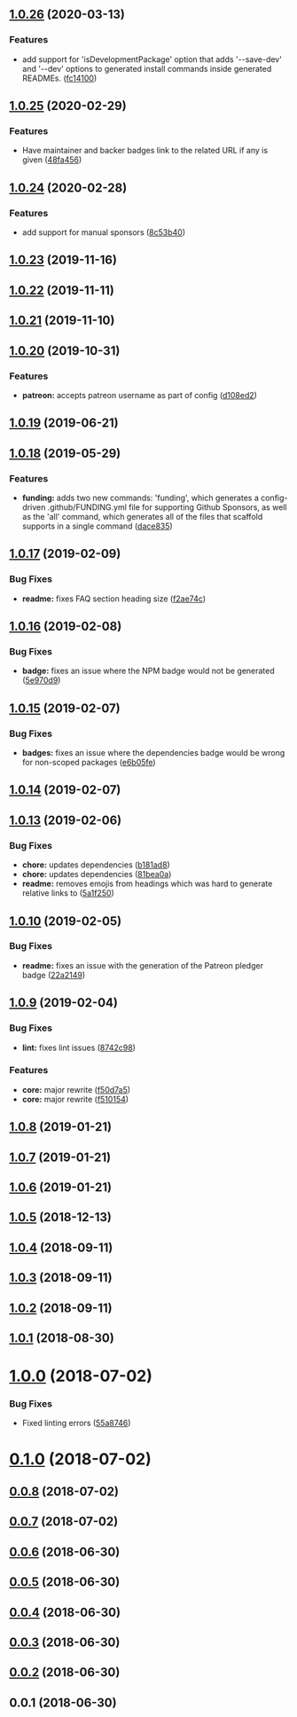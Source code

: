 ## [1.0.26](https://github.com/wessberg/scaffold/compare/v1.0.25...v1.0.26) (2020-03-13)

### Features

- add support for 'isDevelopmentPackage' option that adds '--save-dev' and '--dev' options to generated install commands inside generated READMEs. ([fc14100](https://github.com/wessberg/scaffold/commit/fc14100188e44330b3a9b445d07ab0d531108fe2))

## [1.0.25](https://github.com/wessberg/scaffold/compare/v1.0.24...v1.0.25) (2020-02-29)

### Features

- Have maintainer and backer badges link to the related URL if any is given ([48fa456](https://github.com/wessberg/scaffold/commit/48fa4560f1e0ddf72f8836e53966c855f6843a7e))

## [1.0.24](https://github.com/wessberg/scaffold/compare/v1.0.23...v1.0.24) (2020-02-28)

### Features

- add support for manual sponsors ([8c53b40](https://github.com/wessberg/scaffold/commit/8c53b4019b49fa31fa900d8c3b4bd2b1701bd0a6))

## [1.0.23](https://github.com/wessberg/scaffold/compare/v1.0.22...v1.0.23) (2019-11-16)

## [1.0.22](https://github.com/wessberg/scaffold/compare/v1.0.21...v1.0.22) (2019-11-11)

## [1.0.21](https://github.com/wessberg/scaffold/compare/v1.0.20...v1.0.21) (2019-11-10)

## [1.0.20](https://github.com/wessberg/scaffold/compare/v1.0.19...v1.0.20) (2019-10-31)

### Features

- **patreon:** accepts patreon username as part of config ([d108ed2](https://github.com/wessberg/scaffold/commit/d108ed2afd7d68aed275177725e3d9a7f1b945c5))

## [1.0.19](https://github.com/wessberg/scaffold/compare/v1.0.18...v1.0.19) (2019-06-21)

## [1.0.18](https://github.com/wessberg/scaffold/compare/v1.0.17...v1.0.18) (2019-05-29)

### Features

- **funding:** adds two new commands: 'funding', which generates a config-driven .github/FUNDING.yml file for supporting Github Sponsors, as well as the 'all' command, which generates all of the files that scaffold supports in a single command ([dace835](https://github.com/wessberg/scaffold/commit/dace8359c37c316b977ac5f2d6c834b9f369c13d))

## [1.0.17](https://github.com/wessberg/scaffold/compare/v1.0.16...v1.0.17) (2019-02-09)

### Bug Fixes

- **readme:** fixes FAQ section heading size ([f2ae74c](https://github.com/wessberg/scaffold/commit/f2ae74c00d03887e869c98c9bd58b018dd75527e))

## [1.0.16](https://github.com/wessberg/scaffold/compare/v1.0.15...v1.0.16) (2019-02-08)

### Bug Fixes

- **badge:** fixes an issue where the NPM badge would not be generated ([5e970d9](https://github.com/wessberg/scaffold/commit/5e970d968f0db64c96700655ccde23875b3de765))

## [1.0.15](https://github.com/wessberg/scaffold/compare/v1.0.14...v1.0.15) (2019-02-07)

### Bug Fixes

- **badges:** fixes an issue where the dependencies badge would be wrong for non-scoped packages ([e6b05fe](https://github.com/wessberg/scaffold/commit/e6b05fece0c705e940056c1b1f359c43d7019a29))

## [1.0.14](https://github.com/wessberg/scaffold/compare/v1.0.13...v1.0.14) (2019-02-07)

## [1.0.13](https://github.com/wessberg/scaffold/compare/v1.0.10...v1.0.13) (2019-02-06)

### Bug Fixes

- **chore:** updates dependencies ([b181ad8](https://github.com/wessberg/scaffold/commit/b181ad8111aadec5805a4091d06b571a0a33f060))
- **chore:** updates dependencies ([81bea0a](https://github.com/wessberg/scaffold/commit/81bea0af29049a0bb0102f43414c0a12985a3d20))
- **readme:** removes emojis from headings which was hard to generate relative links to ([5a1f250](https://github.com/wessberg/scaffold/commit/5a1f250f2129779417c28a2a73c2a5ae0cf1f463))

## [1.0.10](https://github.com/wessberg/scaffold/compare/v1.0.9...v1.0.10) (2019-02-05)

### Bug Fixes

- **readme:** fixes an issue with the generation of the Patreon pledger badge ([22a2149](https://github.com/wessberg/scaffold/commit/22a2149b900ac4a77e2a67f0323dabed4c0b384c))

## [1.0.9](https://github.com/wessberg/scaffold/compare/v1.0.8...v1.0.9) (2019-02-04)

### Bug Fixes

- **lint:** fixes lint issues ([8742c98](https://github.com/wessberg/scaffold/commit/8742c98db7fb08bf91955626032fe1e0afc2946f))

### Features

- **core:** major rewrite ([f50d7a5](https://github.com/wessberg/scaffold/commit/f50d7a592e69902931cba65e50fa48522883c117))
- **core:** major rewrite ([f510154](https://github.com/wessberg/scaffold/commit/f510154f3ad328ca1ee140677694e86933e481e8))

## [1.0.8](https://github.com/wessberg/scaffold/compare/v1.0.7...v1.0.8) (2019-01-21)

## [1.0.7](https://github.com/wessberg/scaffold/compare/v1.0.6...v1.0.7) (2019-01-21)

## [1.0.6](https://github.com/wessberg/scaffold/compare/v1.0.5...v1.0.6) (2019-01-21)

## [1.0.5](https://github.com/wessberg/scaffold/compare/v1.0.4...v1.0.5) (2018-12-13)

## [1.0.4](https://github.com/wessberg/scaffold/compare/v1.0.3...v1.0.4) (2018-09-11)

## [1.0.3](https://github.com/wessberg/scaffold/compare/v1.0.2...v1.0.3) (2018-09-11)

## [1.0.2](https://github.com/wessberg/scaffold/compare/v1.0.1...v1.0.2) (2018-09-11)

## [1.0.1](https://github.com/wessberg/scaffold/compare/v1.0.0...v1.0.1) (2018-08-30)

# [1.0.0](https://github.com/wessberg/scaffold/compare/v0.1.0...v1.0.0) (2018-07-02)

### Bug Fixes

- Fixed linting errors ([55a8746](https://github.com/wessberg/scaffold/commit/55a87460787f70c2e7245ce2c5009c01575e4ddb))

# [0.1.0](https://github.com/wessberg/scaffold/compare/v0.0.8...v0.1.0) (2018-07-02)

## [0.0.8](https://github.com/wessberg/scaffold/compare/v0.0.7...v0.0.8) (2018-07-02)

## [0.0.7](https://github.com/wessberg/scaffold/compare/v0.0.6...v0.0.7) (2018-07-02)

## [0.0.6](https://github.com/wessberg/scaffold/compare/v0.0.5...v0.0.6) (2018-06-30)

## [0.0.5](https://github.com/wessberg/scaffold/compare/v0.0.4...v0.0.5) (2018-06-30)

## [0.0.4](https://github.com/wessberg/scaffold/compare/v0.0.3...v0.0.4) (2018-06-30)

## [0.0.3](https://github.com/wessberg/scaffold/compare/v0.0.2...v0.0.3) (2018-06-30)

## [0.0.2](https://github.com/wessberg/scaffold/compare/v0.0.1...v0.0.2) (2018-06-30)

## 0.0.1 (2018-06-30)
